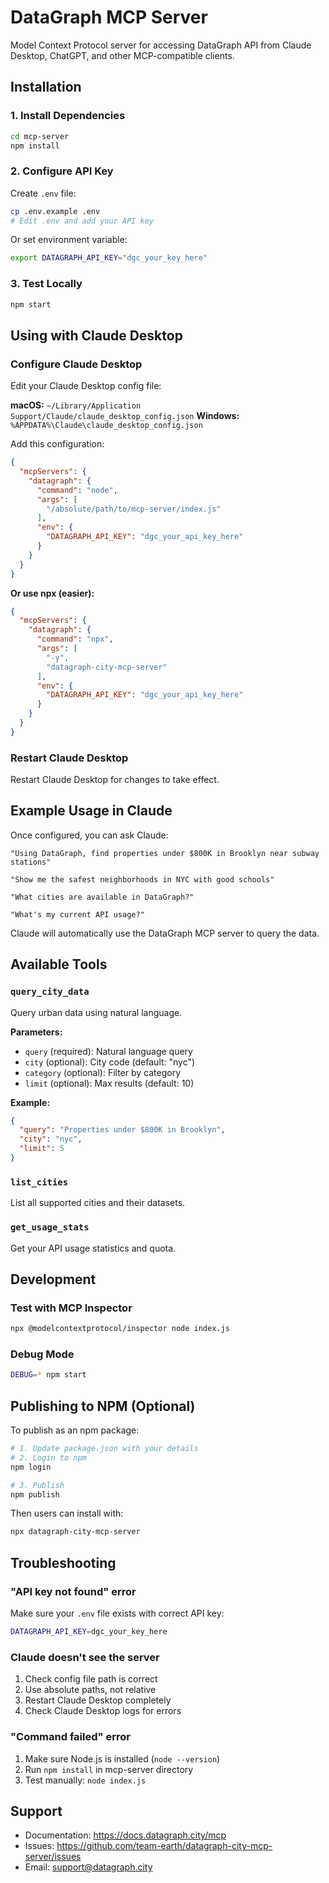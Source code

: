 # DataGraph MCP Server

Model Context Protocol server for accessing DataGraph API from Claude Desktop, ChatGPT, and other MCP-compatible clients.

## Installation

### 1. Install Dependencies

```bash
cd mcp-server
npm install
```

### 2. Configure API Key

Create `.env` file:
```bash
cp .env.example .env
# Edit .env and add your API key
```

Or set environment variable:
```bash
export DATAGRAPH_API_KEY="dgc_your_key_here"
```

### 3. Test Locally

```bash
npm start
```

## Using with Claude Desktop

### Configure Claude Desktop

Edit your Claude Desktop config file:

**macOS:** `~/Library/Application Support/Claude/claude_desktop_config.json`
**Windows:** `%APPDATA%\Claude\claude_desktop_config.json`

Add this configuration:

```json
{
  "mcpServers": {
    "datagraph": {
      "command": "node",
      "args": [
        "/absolute/path/to/mcp-server/index.js"
      ],
      "env": {
        "DATAGRAPH_API_KEY": "dgc_your_api_key_here"
      }
    }
  }
}
```

**Or use npx (easier):**

```json
{
  "mcpServers": {
    "datagraph": {
      "command": "npx",
      "args": [
        "-y",
        "datagraph-city-mcp-server"
      ],
      "env": {
        "DATAGRAPH_API_KEY": "dgc_your_api_key_here"
      }
    }
  }
}
```

### Restart Claude Desktop

Restart Claude Desktop for changes to take effect.

## Example Usage in Claude

Once configured, you can ask Claude:

```
"Using DataGraph, find properties under $800K in Brooklyn near subway stations"

"Show me the safest neighborhoods in NYC with good schools"

"What cities are available in DataGraph?"

"What's my current API usage?"
```

Claude will automatically use the DataGraph MCP server to query the data.

## Available Tools

### `query_city_data`

Query urban data using natural language.

**Parameters:**
- `query` (required): Natural language query
- `city` (optional): City code (default: "nyc")
- `category` (optional): Filter by category
- `limit` (optional): Max results (default: 10)

**Example:**
```json
{
  "query": "Properties under $800K in Brooklyn",
  "city": "nyc",
  "limit": 5
}
```

### `list_cities`

List all supported cities and their datasets.

### `get_usage_stats`

Get your API usage statistics and quota.

## Development

### Test with MCP Inspector

```bash
npx @modelcontextprotocol/inspector node index.js
```

### Debug Mode

```bash
DEBUG=* npm start
```

## Publishing to NPM (Optional)

To publish as an npm package:

```bash
# 1. Update package.json with your details
# 2. Login to npm
npm login

# 3. Publish
npm publish
```

Then users can install with:
```bash
npx datagraph-city-mcp-server
```

## Troubleshooting

### "API key not found" error

Make sure your `.env` file exists with correct API key:
```bash
DATAGRAPH_API_KEY=dgc_your_key_here
```

### Claude doesn't see the server

1. Check config file path is correct
2. Use absolute paths, not relative
3. Restart Claude Desktop completely
4. Check Claude Desktop logs for errors

### "Command failed" error

1. Make sure Node.js is installed (`node --version`)
2. Run `npm install` in mcp-server directory
3. Test manually: `node index.js`

## Support

- Documentation: https://docs.datagraph.city/mcp
- Issues: https://github.com/team-earth/datagraph-city-mcp-server/issues
- Email: support@datagraph.city

